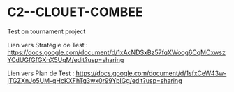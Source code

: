 # C2--CLOUET-COMBEE
Test on tournament project

Lien vers Stratégie de Test : https://docs.google.com/document/d/1xAcNDSxBz57fqXWoog6CqMCxwszYCdUGfGfGXnX5UqM/edit?usp=sharing

Lien vers Plan de Test : https://docs.google.com/document/d/1sfxCeW43w-jTGZXnJo5UM-qHcKXFhTq3wx0r99YpIGg/edit?usp=sharing
